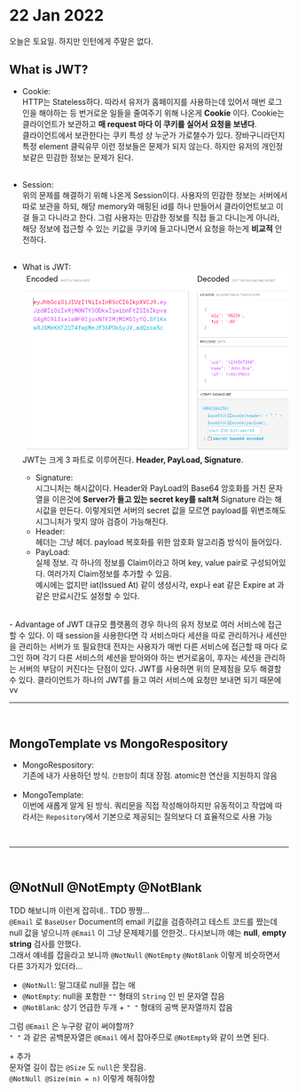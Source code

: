 # 22 Jan 2022   
   
오늘은 토요일. 하지만 인턴에게 주말은 없다.   
   
## What is JWT?    
- Cookie:   
  HTTP는 Stateless하다. 따라서 유저가 홈페이지를 사용하는데 있어서 매번 로그인을 해야하는 등 번거로운 일들을 줄여주기 위해 나온게 **Cookie** 이다. Cookie는 클라이언트가 보관하고 **매 request 마다 이 쿠키를 실어서 요청을 보낸다**.   
  클라이언트에서 보관한다는 쿠키 특성 상 누군가 가로챌수가 있다. 장바구니라던지 특정 element 클릭유무 이런 정보들은 문제가 되지 않는다. 하지만 유저의 개인정보같은 민감한 정보는 문제가 된다.      
     </br>

- Session:   
  위의 문제를 해결하기 위해 나온게 Session이다. 사용자의 민감한 정보는 서버에서 따로 보관을 하되, 해당 memory와 매핑된 id를 하나 만들어서 클라이언트보고 이걸 들고 다니라고 한다. 그럼 사용자는 민감한 정보를 직접 들고 다니는게 아니라, 해당 정보에 접근할 수 있는 키값을 쿠키에 들고다니면서 요청을 하는게 **비교적** 안전하다.   
     </br>
     
- What is JWT:
  ![jwtExample](./jwtExample.PNG)   
  JWT는 크게 3 파트로 이루어진다. **Header, PayLoad, Signature**.   
  - Signature:  
  시그니처는 해시값이다. Header와 PayLoad의 Base64 암호화를 거친 문자열을 이은것에 **Server가 들고 있는 secret key를 salt쳐** Signature 라는 해시값을 만든다. 이렇게되면 서버의 secret 값을 모르면 payload를 위변조해도 시그니처가 맞지 않아 검증이 가능해진다.   
  - Header:   
  헤더는 그냥 헤더. payload 복호화를 위한 암호화 알고리즘 방식이 들어있다.   
  - PayLoad:   
  실제 정보. 각 하나의 정보를 Claim이라고 하며 key, value pair로 구성되어있다. 여러가지 Claim정보를 추가할 수 있음.   
  예시에는 없지만 iat(Issued At) 같이 생성시각, exp나 eat 같은 Expire at 과 같은 만료시간도 설정할 수 있다.   
</br>
- Advantage of JWT   
  대규모 플랫폼의 경우 하나의 유저 정보로 여러 서비스에 접근할 수 있다. 이 때 session을 사용한다면 각 서비스마다 세션을 따로 관리하거나 세션만을 관리하는 서버가 또 필요한대 전자는 사용자가 매번 다른 서비스에 접근할 때 마다 로그인 하며 각기 다른 서비스의 세션을 받아와야 하는 번거로움이, 후자는 세션을 관리하는 서버의 부담이 커진다는 단점이 있다.   
  JWT를 사용하면 위의 문제점을 모두 해결할 수 있다. 클라이언트가 하나의 JWT를 들고 여러 서비스에 요청만 보내면 되기 때문에 vv   
     
</br>   
   
   ---   

  </br>   

## MongoTemplate vs MongoRespository   
   
- MongoRespository:   
  기존에 내가 사용하던 방식. `간편함`이 최대 장점. atomic한 연산을 지원하지 않음   
  </br>
- MongoTemplate:   
  이번에 새롭게 알게 된 방식. 쿼리문을 직접 작성해야하지만 유동적이고 작업에 따라서는 `Repository`에서 기본으로 제공되는 질의보다 더 효율적으로 사용 가능     


</br>    
   
   ---   

</br>   
     
## @NotNull @NotEmpty @NotBlank   
   
TDD 해보니까 이런게 잡히네.. TDD 짱짱...   
`@Email` 로 `BaseUser` Document의 email 키값을 검증하려고 테스트 코드를 짰는데 null 값을 넣으니까 `@Email` 이 그냥 문제제기를 안한것.. 다시보니까 얘는 **null**, **empty string** 검사를 안했다.   
그래서 얘네를 잡을라고 보니까 `@NotNull` `@NotEmpty` `@NotBlank` 이렇게 비슷하면서 다른 3가지가 있더라...   
   
- `@NotNull`: 말그대로 null을 잡는 애   
- `@NotEmpty`: null을 포함한 `""` 형태의 `String` 인 빈 문자열 잡음
- `@NotBlank`: 상기 언급한 두개 + `" "` 형태의 공백 문자열까지 잡음   

그럼 `@Email` 은 누구랑 같이 써야할까?   
`" "` 과 같은 공백문자열은 `@Email` 에서 잡아주므로 `@NotEmpty`와 같이 쓰면 된다.   
   
\+ 추가   
문자열 길이 잡는 `@Size` 도 `null`은 못잡음.    
`@NotNull @Size(min = n)` 이렇게 해줘야함